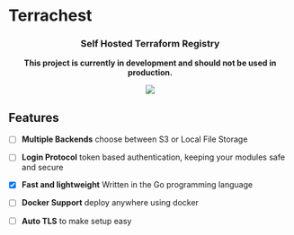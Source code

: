 # Terrachest

<h3 align="center">Self Hosted Terraform Registry</h3>
<p align="center">
    <strong>This project is currently in development and should not be used in production.</strong>
</p>

<p align="center">
    <a href="#"><img src="https://github.com/terrachest/terrachest/actions/workflows/go.yml/badge.svg" /></a>
</p>

## Features
- [ ] **Multiple Backends** choose between S3 or Local File Storage
- [ ] **Login Protocol** token based authentication, keeping your modules safe and secure
- [x] **Fast and lightweight** Written in the Go programming language
- [ ] **Docker Support** deploy anywhere using docker
- [ ] **Auto TLS** to make setup easy

